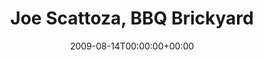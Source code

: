 ---
templateKey: event
guid: 0894f9d2-6eab-11ea-99c5-002590d1d1b0
date: 2009-08-14T00:00:00+00:00
eventTime: '7-10pm'
title: Joe Scattoza, BBQ Brickyard
artist: Joe Scattoza
city: Toronto
venue: BBQ Brickyard
group: Tim Shia
guests: Scott Kemp
---